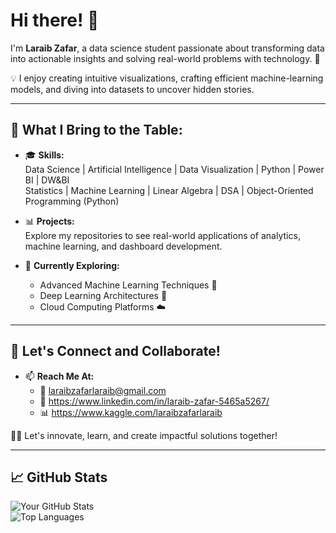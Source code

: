# Hi there! 👋

I'm **Laraib Zafar**, a data science student passionate about transforming data into actionable insights and solving real-world problems with technology. 🌟  

💡 I enjoy creating intuitive visualizations, crafting efficient machine-learning models, and diving into datasets to uncover hidden stories.  

---

## 🌟 What I Bring to the Table:
- 🎓 **Skills:**  
   Data Science | Artificial Intelligence | Data Visualization | Python | Power BI | DW&BI  
   Statistics | Machine Learning | Linear Algebra | DSA | Object-Oriented Programming (Python)  

- 📊 **Projects:**  
   Explore my repositories to see real-world applications of analytics, machine learning, and dashboard development.

- 🌱 **Currently Exploring:**  
   - Advanced Machine Learning Techniques 🤖  
   - Deep Learning Architectures 🧠  
   - Cloud Computing Platforms ☁️  

---

## 🚀 Let's Connect and Collaborate!
- 📫 **Reach Me At:**  
   - 📧 laraibzafarlaraib@gmail.com
   - 💼 https://www.linkedin.com/in/laraib-zafar-5465a5267/
   - 📊 https://www.kaggle.com/laraibzafarlaraib

👨‍💻 Let's innovate, learn, and create impactful solutions together!  

---

## 📈 GitHub Stats

![Your GitHub Stats](https://github-readme-stats.vercel.app/api?username=your-github-username&show_icons=true&theme=radical)  
![Top Languages](https://github-readme-stats.vercel.app/api/top-langs/?username=your-github-username&layout=compact&theme=radical)
